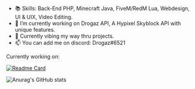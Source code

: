 
- 📚 Skills: Back-End PHP, Minecraft Java, FiveM/RedM Lua, Webdesign, UI & UIX, Video Editing. 
- 🔭 I’m currently working on Drogaz API, A Hypixel Skyblock API with unique features.
- 🌱 Currently vibing my way thru projects.
- 📫 You can add me on discord: Drogaz#6521

Currently working on:

[![Readme Card](https://github-readme-stats.vercel.app/api/pin/?username=DrogazDev&repo=DrogazAPI)](https://github.com/anuraghazra/github-readme-stats&theme=radical)

![Anurag's GitHub stats](https://github-readme-stats.vercel.app/api?username=DrogazDev&show_icons=true&theme=radical)
